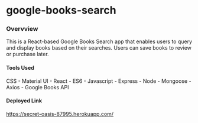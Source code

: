 # google-books-search

### Overvview
This is a React-based Google Books Search app that enables users to query and display books based on their searches. Users can save books to review or purchase later.

#### Tools Used
CSS - Material UI - React - ES6 - Javascript - Express - Node - Mongoose - Axios - Google Books API

#### Deployed Link
https://secret-oasis-87995.herokuapp.com/

